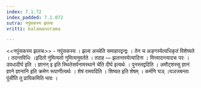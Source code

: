 ```yaml
---
index: 7.1.72
index_padded: 7.1.072
sutra: नपुंसकस्य झलचः
vritti: balamanorama

---
```

<<नपुंसकस्य झलचः>> - नपुंसकस्य । झल्व अच्चेति समाहारद्वन्द्वः । तेन च अङ्गस्येत्यधिकृतं विशेष्यते । तदन्तविधिः ।इदितो नु॑मित्यतो नुमित्यनुवर्तते । तदाह — झलन्तस्येत्यादिना । मित्त्वादन्त्यादचः परः । उपधादीर्घ इति । ज्ञानन् इ इति स्थितेसर्वनामस्थाने चे॑ति दीर्घ इत्यर्थः । पुनस्तद्वदिति । अमौट्शस्सु ज्ञानं ज्ञाने ज्ञानानि इति क्रमेण रूपाणीत्यर्थः । शेषं रामवदिति । शिष्यत इति शेषम् । कर्मणि घञ् ।घञजबन्ताः पुंसी॑ति तु प्रायिकमिति भावः । 